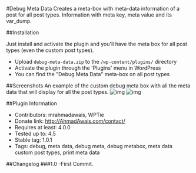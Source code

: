 #Debug Meta Data
Creates a meta-box with meta-data information of a post for all post types. Information with meta key, meta value and its var_dump.

##Installation

Just install and activate the plugin and you'll have the meta box for all post types (even the custom post types).

- Upload `debug-meta-data.zip` to the `/wp-content/plugins/` directory
- Activate the plugin through the 'Plugins' menu in WordPress
- You can find the "Debug Meta Data" meta-box on all post types

##Screenshots
An example of the custom debug meta box with all the meta data that will display for all the post types.
![img](https://i.imgur.com/qwtHy7V.png)
![img](https://i.imgur.com/vnZsCMC.png)


##Plugin Information
- Contributors: mrahmadawais, WPTie 
- Donate link: http://AhmadAwais.com/contact/ 
- Requires at least: 4.0.0 
- Tested up to: 4.5 
- Stable tag: 1.0.1
- Tags: debug, meta data, debug meta, debug metabox, meta data custom post types, print meta data 

##Changelog
###1.0
-First Commit.
